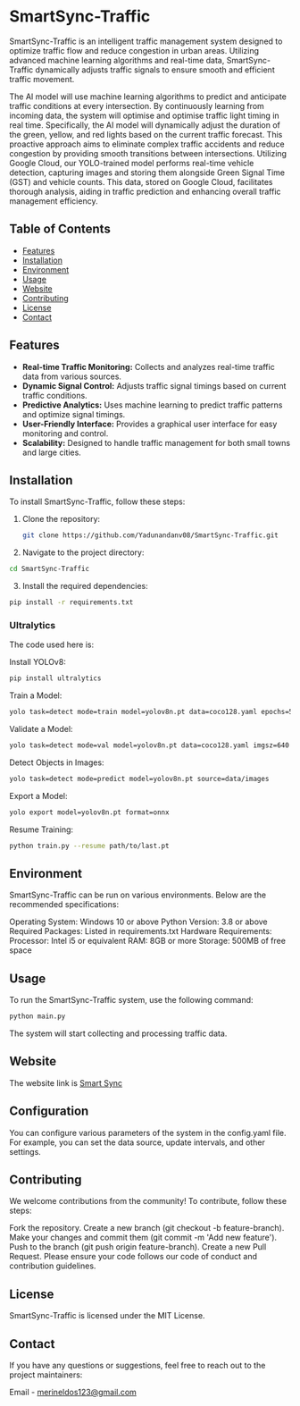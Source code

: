 
# SmartSync-Traffic

SmartSync-Traffic is an intelligent traffic management system designed to optimize traffic flow and reduce congestion in urban areas. Utilizing advanced machine learning algorithms and real-time data, SmartSync-Traffic dynamically adjusts traffic signals to ensure smooth and efficient traffic movement.

The AI model will use machine learning algorithms to predict and anticipate traffic
conditions at every intersection. By continuously learning from incoming data, the system
will optimise and optimise traffic light timing in real time. Specifically, the AI model will
dynamically adjust the duration of the green, yellow, and red lights based on the current
traffic forecast. This proactive approach aims to eliminate complex traffic accidents and
reduce congestion by providing smooth transitions between intersections.
Utilizing Google Cloud, our YOLO-trained model performs real-time vehicle detection, capturing 
images and storing them alongside Green Signal Time (GST) and vehicle counts. This data, stored on Google Cloud,
facilitates thorough analysis, aiding in traffic prediction and enhancing overall traffic management efficiency.

## Table of Contents

- [Features](#features)
- [Installation](#installation)
- [Environment](#environment)
- [Usage](#usage)
- [Website](#Website)
- [Contributing](#contributing)
- [License](#license)
- [Contact](#contact)

## Features

- **Real-time Traffic Monitoring:** Collects and analyzes real-time traffic data from various sources.
- **Dynamic Signal Control:** Adjusts traffic signal timings based on current traffic conditions.
- **Predictive Analytics:** Uses machine learning to predict traffic patterns and optimize signal timings.
- **User-Friendly Interface:** Provides a graphical user interface for easy monitoring and control.
- **Scalability:** Designed to handle traffic management for both small towns and large cities.

## Installation

To install SmartSync-Traffic, follow these steps:

1. Clone the repository:
   ```sh
   git clone https://github.com/Yadunandanv08/SmartSync-Traffic.git
   ```
2. Navigate to the project directory:
  ```sh
  cd SmartSync-Traffic
```
3. Install the required dependencies:
  ```sh
  pip install -r requirements.txt
```
 ### Ultralytics
 
 The code used here is:

 Install YOLOv8:
   ```sh
 pip install ultralytics
   ```
 Train a Model:
   ```sh
 yolo task=detect mode=train model=yolov8n.pt data=coco128.yaml epochs=50 imgsz=640
   ```
 Validate a Model:
   ```sh
 yolo task=detect mode=val model=yolov8n.pt data=coco128.yaml imgsz=640
   ```
 Detect Objects in Images:
   ```sh
 yolo task=detect mode=predict model=yolov8n.pt source=data/images
   ```
 Export a Model:
   ```sh
 yolo export model=yolov8n.pt format=onnx
   ```
Resume Training:
   ```sh
python train.py --resume path/to/last.pt
   ```
## Environment
   SmartSync-Traffic can be run on various environments. Below are the recommended specifications:

Operating System: Windows 10 or above
Python Version: 3.8 or above
Required Packages: Listed in requirements.txt
Hardware Requirements:
Processor: Intel i5 or equivalent
RAM: 8GB or more
Storage: 500MB of free space

## Usage
To run the SmartSync-Traffic system, use the following command:

```sh
python main.py
```
The system will start collecting and processing traffic data.


## Website
The website link is [Smart Sync](http://.com)

## Configuration
You can configure various parameters of the system in the config.yaml file. For example, you can set the data source, update intervals, and other settings.


## Contributing
We welcome contributions from the community! To contribute, follow these steps:

Fork the repository.
Create a new branch (git checkout -b feature-branch).
Make your changes and commit them (git commit -m 'Add new feature').
Push to the branch (git push origin feature-branch).
Create a new Pull Request.
Please ensure your code follows our code of conduct and contribution guidelines.


## License
SmartSync-Traffic is licensed under the MIT License.

## Contact
If you have any questions or suggestions, feel free to reach out to the project maintainers:

Email - merineldos123@gmail.com

   
